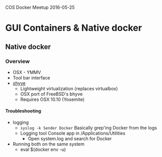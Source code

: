 COS Docker Meetup 2016-05-25

# GUI Containers & Native docker
## Native docker
### Overview
- OSX - YMMV
- Tool bar interface
- [xhyve]()
   - Lightweight virtualization (replaces virtualbox)
   - OSX port of FreeBSD's bhyve
   - Requires OSX 10.10 (Yosemite)

#### Troubleshooting
- logging
   - ```syslog -k Sender Docker``` Basically grep'ing Docker from the logs
   - Logging tool Console app in /Applications/Utilities
      - Open system.log and search for Docker
- Running both on the same system
   - eval $(docker env -u)
